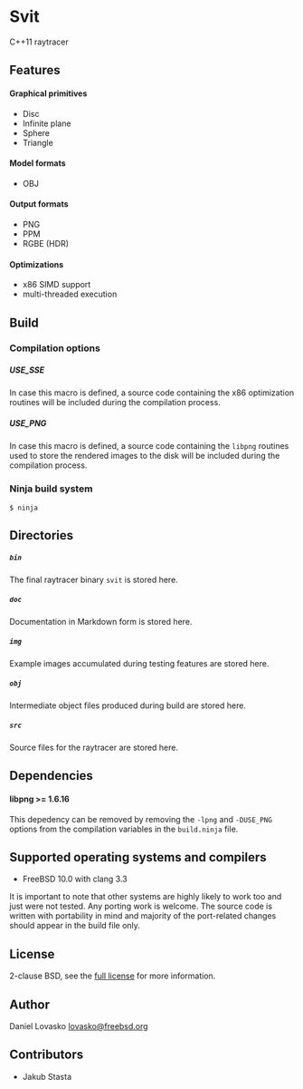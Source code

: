 # Svit
C++11 raytracer

## Features
#### Graphical primitives
 * Disc
 * Infinite plane
 * Sphere
 * Triangle

#### Model formats
 * OBJ

#### Output formats
 * PNG
 * PPM
 * RGBE (HDR)

#### Optimizations
 * x86 SIMD support 
 * multi-threaded execution

## Build
### Compilation options
##### USE_SSE
In case this macro is defined, a source code containing the x86
optimization routines will be included during the compilation process.

##### USE_PNG
In case this macro is defined, a source code containing the `libpng` routines
used to store the rendered images to the disk will be included during the
compilation process.

### Ninja build system
```
$ ninja
```

## Directories
##### `bin`
The final raytracer binary `svit` is stored here.

##### `doc`
Documentation in Markdown form is stored here.

##### `img`
Example images accumulated during testing features are stored here.

##### `obj`
Intermediate object files produced during build are stored here.

##### `src`
Source files for the raytracer are stored here.

## Dependencies
#### libpng >= 1.6.16
This depedency can be removed by removing the `-lpng` and `-DUSE_PNG` options
from the compilation variables in the `build.ninja` file.

## Supported operating systems and compilers
 * FreeBSD 10.0 with clang 3.3

It is important to note that other systems are highly likely to work too and
just were not tested. Any porting work is welcome. The source code is written
with portability in mind and majority of the port-related changes should appear
in the build file only.

## License
2-clause BSD, see the [full license](LICENSE.md) for more information.

## Author
Daniel Lovasko lovasko@freebsd.org

## Contributors
* Jakub Stasta

